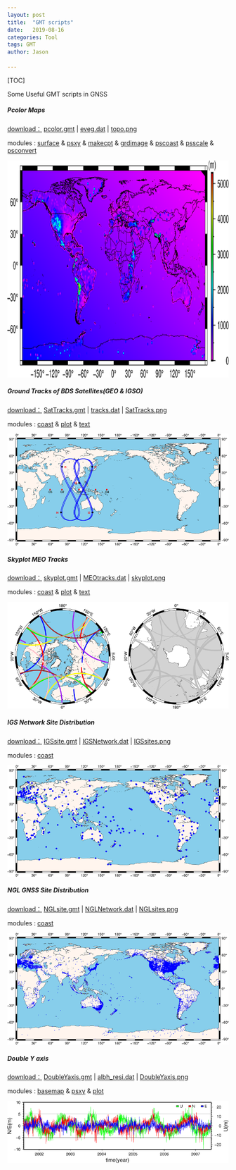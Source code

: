 ```yaml
---
layout: post
title:  "GMT scripts"
date:   2019-08-16
categories: Tool
tags: GMT
author: Jason

---
```


[TOC]

 Some Useful GMT scripts in GNSS

##### Pcolor Maps

[download：](https://github.com/Sardingfish/GMT-scripts/archive/1.0.zip) [pcolor.gmt](https://github.com/Sardingfish/GMT-scripts/releases/download/1.0/pcolor.gmt) | [eveg.dat](https://github.com/Sardingfish/GMT-scripts/releases/download/1.0/eveg.dat) | [topo.png](https://github.com/Sardingfish/GMT-scripts/releases/download/1.0/topo.png)

modules : [surface](https://docs.generic-mapping-tools.org/dev/surface.html) & [psxy](https://docs.generic-mapping-tools.org/dev/psxy.html?highlight=psxy) & [makecpt](https://docs.generic-mapping-tools.org/dev/makecpt.html?highlight=makecpt) & [grdimage](https://docs.generic-mapping-tools.org/dev/grdimage_classic.html?highlight=grdimage) & [pscoast](https://docs.generic-mapping-tools.org/dev/pscoast.html?highlight=pscoast) & [psscale](https://docs.generic-mapping-tools.org/dev/psscale.html?highlight=psscale) & [psconvert](https://docs.generic-mapping-tools.org/dev/psconvert.html?highlight=psconvert)

<img src="https://github.com/Sardingfish/GMT-scripts/blob/master/Pcolor/topo.png"  height="493" width="798">

##### Ground Tracks of BDS Satellites(GEO & IGSO)

[download：](https://github.com/Sardingfish/GMT-scripts/archive/1.1.zip) [SatTracks.gmt](https://github.com/Sardingfish/GMT-scripts/releases/download/1.1/SatTracks.gmt) | [tracks.dat](https://github.com/Sardingfish/GMT-scripts/releases/download/1.1/tracks.dat) | [SatTracks.png](https://github.com/Sardingfish/GMT-scripts/releases/download/1.1/SatTracks.png)

modules : [coast](https://docs.generic-mapping-tools.org/dev/coast.html?highlight=coast) & [plot](https://docs.generic-mapping-tools.org/dev/plot.html?highlight=plot) & [text](https://docs.generic-mapping-tools.org/dev/text.html?highlight=text)

![](https://github.com/Sardingfish/GMT-scripts/blob/master/SatTracks/SatTracks.png)

##### Skyplot MEO Tracks

[download：](https://github.com/Sardingfish/GMT-scripts/archive/1.2.zip) [skyplot.gmt](https://github.com/Sardingfish/GMT-scripts/releases/download/1.2/skyplot.gmt) | [MEOtracks.dat](https://github.com/Sardingfish/GMT-scripts/releases/download/1.2/MEOtracks.dat) | [skyplot.png](https://github.com/Sardingfish/GMT-scripts/releases/download/1.2/skyplot.png) 

modules : [coast](https://docs.generic-mapping-tools.org/dev/coast.html?highlight=coast) & [plot](https://docs.generic-mapping-tools.org/dev/plot.html?highlight=plot) & [text](https://docs.generic-mapping-tools.org/dev/text.html?highlight=text)

![](https://github.com/Sardingfish/GMT-scripts/blob/master/Skyplot/skyplot.png)

##### IGS Network Site Distribution

[download：](https://github.com/Sardingfish/GMT-scripts/archive/1.3.zip) [IGSsite.gmt](https://github.com/Sardingfish/GMT-scripts/releases/download/1.3/IGSsite.gmt) | [IGSNetwork.dat](https://github.com/Sardingfish/GMT-scripts/releases/download/1.3/IGSNetwork.dat) | [IGSsites.png](https://github.com/Sardingfish/GMT-scripts/releases/download/1.3/IGSsites.png)

modules : [coast](https://docs.generic-mapping-tools.org/dev/coast.html?highlight=coast) 

![](https://github.com/Sardingfish/GMT-scripts/blob/master/IGSsites/IGSsites.png)

##### NGL GNSS Site Distribution

[download：](https://github.com/Sardingfish/GMT-scripts/archive/1.4.zip) [NGLsite.gmt](https://github.com/Sardingfish/GMT-scripts/releases/download/1.4/NGLsite.gmt) | [NGLNetwork.dat](https://github.com/Sardingfish/GMT-scripts/releases/download/1.4/NGLNetwork.dat) | [NGLsites.png](https://github.com/Sardingfish/GMT-scripts/releases/download/1.4/NGLsites.png)

modules : [coast](https://docs.generic-mapping-tools.org/dev/coast.html?highlight=coast) 

![](https://github.com/Sardingfish/GMT-scripts/blob/master/NGLsites/NGLsites.png)

##### Double Y axis

[download：](https://github.com/Sardingfish/GMT-scripts/archive/1.5.zip) [DoubleYaxis.gmt](https://github.com/Sardingfish/GMT-scripts/releases/download/1.5/DoubleYaxis.gmt) | [albh_resi.dat](https://github.com/Sardingfish/GMT-scripts/releases/download/1.5/albh_resi.dat) | [DoubleYaxis.png](https://github.com/Sardingfish/GMT-scripts/releases/download/1.5/DoubleYaxis.png)

modules : [basemap](https://docs.generic-mapping-tools.org/dev/basemap.html?highlight=basemap) & [psxy](https://docs.generic-mapping-tools.org/dev/psxy.html?highlight=psxy) & [plot](https://docs.generic-mapping-tools.org/dev/plot.html?highlight=plot)

![](https://github.com/Sardingfish/GMT-scripts/blob/master/DoubleYaxis/DoubleYaxis.png)

